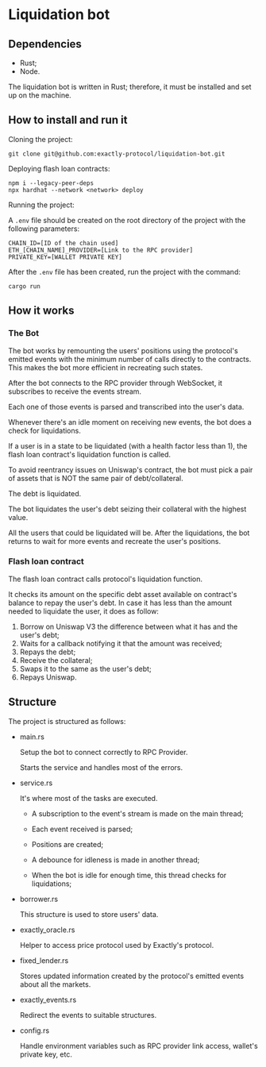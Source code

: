 # Liquidation bot

## Dependencies

- Rust;
- Node.

The liquidation bot is written in Rust; therefore, it must be installed and set up on the machine.

## How to install and run it

Cloning the project:

```shell
git clone git@github.com:exactly-protocol/liquidation-bot.git
```

Deploying flash loan contracts:

```shell
npm i --legacy-peer-deps
npx hardhat --network <network> deploy
```

Running the project:

A `.env` file should be created on the root directory of the project with the following parameters:

```env
CHAIN_ID=[ID of the chain used]
ETH_[CHAIN_NAME]_PROVIDER=[Link to the RPC provider]
PRIVATE_KEY=[WALLET PRIVATE KEY]
```

After the `.env` file has been created, run the project with the command:

```shell
cargo run
```

## How it works

### The Bot

The bot works by remounting the users' positions using the protocol's emitted events with the minimum number of calls directly to the contracts. This makes the bot more efficient in recreating such states.

After the bot connects to the RPC provider through WebSocket, it subscribes to receive the events stream.

Each one of those events is parsed and transcribed into the user's data.

Whenever there's an idle moment on receiving new events, the bot does a check for liquidations.

If a user is in a state to be liquidated (with a health factor less than 1), the flash loan contract's liquidation function is called.

To avoid reentrancy issues on Uniswap's contract, the bot must pick a pair of assets that is NOT the same pair of debt/collateral.

The debt is liquidated.

The bot liquidates the user's debt seizing their collateral with the highest value.

All the users that could be liquidated will be.
After the liquidations, the bot returns to wait for more events and recreate the user's positions.

### Flash loan contract

The flash loan contract calls protocol's liquidation function.

It checks its amount on the specific debt asset available on contract's balance to repay the user's debt. In case it has less than the amount needed to liquidate the user, it does as follow:

1. Borrow on Uniswap V3 the difference between what it has and the user's debt;
1. Waits for a callback notifying it that the amount was received;
1. Repays the debt;
1. Receive the collateral;
1. Swaps it to the same as the user's debt;
1. Repays Uniswap.

## Structure

The project is structured as follows:

- main.rs

    Setup the bot to connect correctly to RPC Provider.

    Starts the service and handles most of the errors.

- service.rs

    It's where most of the tasks are executed.

  - A subscription to the event's stream is made on the main thread;

  - Each event received is parsed;

  - Positions are created;

  - A debounce for idleness is made in another thread;

  - When the bot is idle for enough time, this thread checks for liquidations;

- borrower.rs

    This structure is used to store users' data.

- exactly_oracle.rs

    Helper to access price protocol used by Exactly's protocol.

- fixed_lender.rs

    Stores updated information created by the protocol's emitted events about all the markets.

- exactly_events.rs

    Redirect the events to suitable structures.

- config.rs

    Handle environment variables such as RPC provider link access, wallet's private key, etc.
